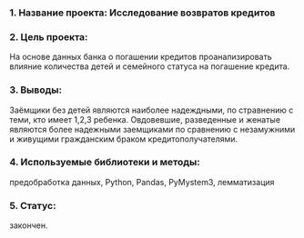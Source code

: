### 1. Название проекта: Исследование возвратов кредитов
### 2. Цель проекта: 
На основе данных банка о погашении кредитов проанализировать влияние количества детей и семейного статуса на погашение кредита.
### 3. Выводы:
Заёмщики без детей являются наиболее надеждными, по стравнению с теми, кто имеет 1,2,3 ребенка.
Овдовевшие, разведенные и женатые являются более надежными заемщиками по сравнению с незамужними и живущими гражданским браком кредитополучателями.
### 4. Используемые библиотеки и методы:
предобработка данных, Python, Pandas, PyMystem3, лемматизация
### 5. Статус: 
закончен.
